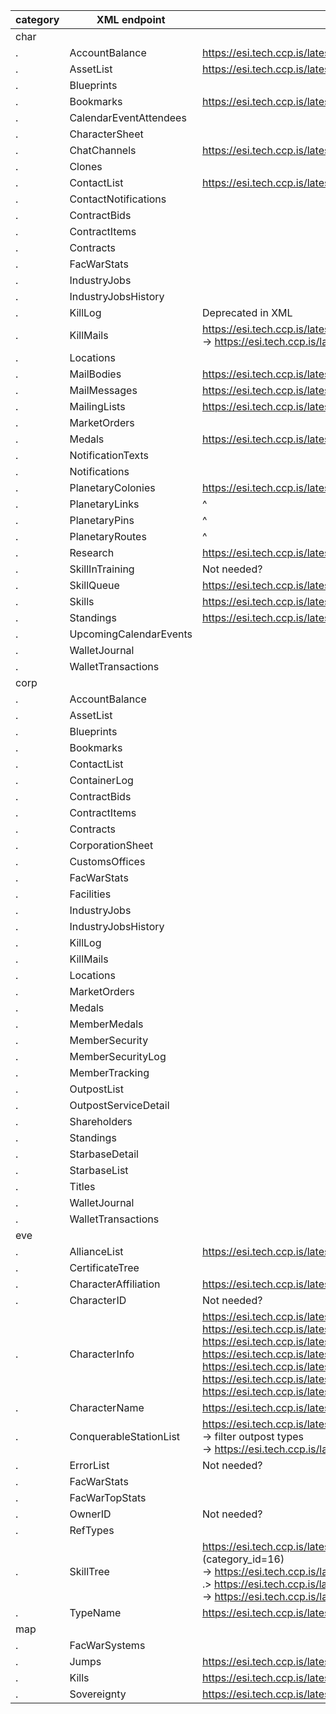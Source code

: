 category | XML endpoint | ESI parity
-------- | ------------ | ----------
char | | 
. | AccountBalance | https://esi.tech.ccp.is/latest/#!/Wallet/get_characters_character_id_wallets 
. | AssetList | https://esi.tech.ccp.is/latest/#!/Assets/get_characters_character_id_assets
. | Blueprints | 
. | Bookmarks | https://esi.tech.ccp.is/latest/#!/Bookmarks/get_characters_character_id_bookmarks 
. | CalendarEventAttendees | 
. | CharacterSheet | 
. | ChatChannels | https://esi.tech.ccp.is/latest/#!/Character/get_characters_character_id_chat_channels 
. | Clones | 
. | ContactList | https://esi.tech.ccp.is/latest/#!/Contacts/get_characters_character_id_contacts 
. | ContactNotifications | 
. | ContractBids | 
. | ContractItems | 
. | Contracts | 
. | FacWarStats | 
. | IndustryJobs | 
. | IndustryJobsHistory | 
. | KillLog | Deprecated in XML 
. | KillMails | https://esi.tech.ccp.is/latest/#!/Killmails/get_characters_character_id_killmails_recent <br/> -> https://esi.tech.ccp.is/latest/#!/Killmails/get_killmails_killmail_id_killmail_hash 
. | Locations | 
. | MailBodies | https://esi.tech.ccp.is/latest/#!/Mail/get_characters_character_id_mail_mail_id 
. | MailMessages | https://esi.tech.ccp.is/latest/#!/Mail/get_characters_character_id_mail 
. | MailingLists | https://esi.tech.ccp.is/latest/#!/Mail/get_characters_character_id_mail_lists 
. | MarketOrders | 
. | Medals | https://esi.tech.ccp.is/latest/#!/Character/get_characters_character_id_medals 
. | NotificationTexts | 
. | Notifications | 
. | PlanetaryColonies | https://esi.tech.ccp.is/latest/#/Planetary32Interaction 
. | PlanetaryLinks | ^ 
. | PlanetaryPins | ^ 
. | PlanetaryRoutes | ^ 
. | Research | https://esi.tech.ccp.is/latest/#!/Character/get_characters_character_id_agents_research 
. | SkillInTraining | Not needed? 
. | SkillQueue | https://esi.tech.ccp.is/latest/#!/Skills/get_characters_character_id_skillqueue  
. | Skills | https://esi.tech.ccp.is/latest/#!/Skills/get_characters_character_id_skills 
. | Standings | https://esi.tech.ccp.is/latest/#!/Character/get_characters_character_id_standings 
. | UpcomingCalendarEvents | 
. | WalletJournal | 
. | WalletTransactions | 
corp | | 
. | AccountBalance | 
. | AssetList | 
. | Blueprints | 
. | Bookmarks | 
. | ContactList | 
. | ContainerLog | 
. | ContractBids | 
. | ContractItems | 
. | Contracts | 
. | CorporationSheet | 
. | CustomsOffices | 
. | FacWarStats | 
. | Facilities | 
. | IndustryJobs | 
. | IndustryJobsHistory | 
. | KillLog | 
. | KillMails | 
. | Locations | 
. | MarketOrders | 
. | Medals | 
. | MemberMedals | 
. | MemberSecurity | 
. | MemberSecurityLog | 
. | MemberTracking | 
. | OutpostList | 
. | OutpostServiceDetail | 
. | Shareholders | 
. | Standings | 
. | StarbaseDetail | 
. | StarbaseList | 
. | Titles | 
. | WalletJournal | 
. | WalletTransactions | 
eve | | 
. | AllianceList | https://esi.tech.ccp.is/latest/#!/Alliance/get_alliances 
. | CertificateTree | 
. | CharacterAffiliation | https://esi.tech.ccp.is/latest/#!/Character/post_characters_affiliation 
. | CharacterID | Not needed? 
. | CharacterInfo | https://esi.tech.ccp.is/latest/#!/Character/get_characters_character_id <br/> https://esi.tech.ccp.is/latest/#!/Wallet/get_characters_character_id_wallets <br/> https://esi.tech.ccp.is/latest/#!/Skills/get_characters_character_id_skills <br/> https://esi.tech.ccp.is/latest/#!/Skills/get_characters_character_id_skillqueue <br/> https://esi.tech.ccp.is/latest/#!/Location/get_characters_character_id_ship <br/> https://esi.tech.ccp.is/latest/#!/Location/get_characters_character_id_location <br/> https://esi.tech.ccp.is/latest/#!/Character/get_characters_character_id_corporationhistory <br/> 
. | CharacterName | https://esi.tech.ccp.is/latest/#!/Universe/post_universe_names 
. | ConquerableStationList | https://esi.tech.ccp.is/latest/#!/Sovereignty/get_sovereignty_structures <br/> -> filter outpost types <br/> -> https://esi.tech.ccp.is/latest/#!/Universe/get_universe_stations_station_id 
. | ErrorList | Not needed? 
. | FacWarStats | 
. | FacWarTopStats | 
. | OwnerID | Not needed? 
. | RefTypes | 
. | SkillTree | https://esi.tech.ccp.is/latest/#!/Universe/get_universe_categories_category_id (category_id=16) <br/> -> https://esi.tech.ccp.is/latest/#!/Universe/get_universe_groups_group_id <br/> .> https://esi.tech.ccp.is/latest/#!/Universe/get_universe_types_type_id <br/> -> https://esi.tech.ccp.is/latest/#!/Dogma/get_dogma_attributes_attribute_id 
. | TypeName | https://esi.tech.ccp.is/latest/#!/Universe/get_universe_types_type_id 
map | | 
. | FacWarSystems | 
. | Jumps | https://esi.tech.ccp.is/latest/#!/Universe/get_universe_system_jumps 
. | Kills | https://esi.tech.ccp.is/latest/#!/Universe/get_universe_system_kills 
. | Sovereignty | https://esi.tech.ccp.is/latest/#!/Sovereignty/get_sovereignty_map 
